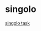 # singolo

[singolo task](https://github.com/rolling-scopes-school/tasks/blob/master/tasks/markups/level-2/singolo/part-1/singolo-1-ru.md)
